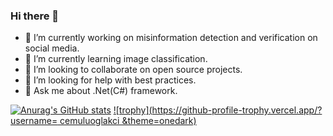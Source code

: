 ### Hi there 👋

- 🔭 I’m currently working on misinformation detection and verification on social media.
- 🌱 I’m currently learning image classification.
- 👯 I’m looking to collaborate on open source projects.
- 🤔 I’m looking for help with best practices.
- 💬 Ask me about .Net(C#) framework.

[![Anurag's GitHub stats](https://github-readme-stats.vercel.app/api?username=cemuluoglakci)](https://github.com/anuraghazra/github-readme-stats)
[![trophy](https://github-profile-trophy.vercel.app/?username= cemuluoglakci &theme=onedark)](https://github.com/ryo-ma/github-profile-trophy)
